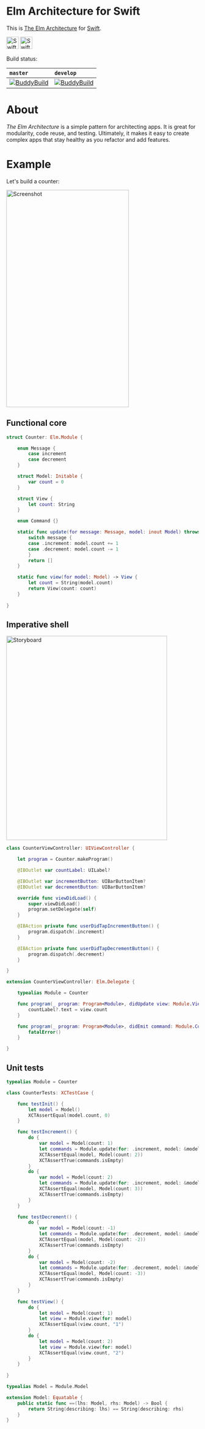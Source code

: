 # Elm Architecture for Swift

This is [The Elm Architecture](https://guide.elm-lang.org/architecture/) for [Swift](https://swift.org).

<a href="http://elm-lang.org"><img src="Images/Logo-Elm.png" width="32" height="32" alt="Swift Logo"/></a>
<a href="https://swift.org"><img src="Images/Logo-Swift.png" width="32" height="32" alt="Swift Logo"/></a>

Build status:

| `master` | `develop` |
| :------- | :-------- |
| [![BuddyBuild](https://dashboard.buddybuild.com/api/statusImage?appID=583f5837a72f6501008044ab&branch=master&build=latest)](https://dashboard.buddybuild.com/apps/583f5837a72f6501008044ab/build/latest) | [![BuddyBuild](https://dashboard.buddybuild.com/api/statusImage?appID=583f5837a72f6501008044ab&branch=develop&build=latest)](https://dashboard.buddybuild.com/apps/583f5837a72f6501008044ab/build/latest) |

# About

_The Elm Architecture_ is a simple pattern for architecting apps. It is great for modularity, code reuse, and testing. Ultimately, it makes it easy to create complex apps that stay healthy as you refactor and add features.

# Example

Let's build a counter:

<img src="Images/Screenshot.png" width="321" height="569" alt="Screenshot"/>

## Functional core

```swift
struct Counter: Elm.Module {

    enum Message {
        case increment
        case decrement
    }

    struct Model: Initable {
        var count = 0
    }

    struct View {
        let count: String
    }

    enum Command {}

    static func update(for message: Message, model: inout Model) throws -> [Command] {
        switch message {
        case .increment: model.count += 1
        case .decrement: model.count -= 1
        }
        return []
    }

    static func view(for model: Model) -> View {
        let count = String(model.count)
        return View(count: count)
    }
    
}
```

## Imperative shell

<img src="Images/Storyboard.png" width="421" height="535" alt="Storyboard"/>

```swift
class CounterViewController: UIViewController {

    let program = Counter.makeProgram()

    @IBOutlet var countLabel: UILabel?

    @IBOutlet var incrementButton: UIBarButtonItem?
    @IBOutlet var decrementButton: UIBarButtonItem?

    override func viewDidLoad() {
        super.viewDidLoad()
        program.setDelegate(self)
    }

    @IBAction private func userDidTapIncrementButton() {
        program.dispatch(.increment)
    }

    @IBAction private func userDidTapDecrementButton() {
        program.dispatch(.decrement)
    }

}
```

```swift
extension CounterViewController: Elm.Delegate {

    typealias Module = Counter

    func program(_ program: Program<Module>, didUpdate view: Module.View) {
        countLabel?.text = view.count
    }

    func program(_ program: Program<Module>, didEmit command: Module.Command) {
        fatalError()
    }

}
```

## Unit tests

```swift
typealias Module = Counter
```

```swift
class CounterTests: XCTestCase {

    func testInit() {
        let model = Model()
        XCTAssertEqual(model.count, 0)
    }

    func testIncrement() {
        do {
            var model = Model(count: 1)
            let commands = Module.update(for: .increment, model: &model)
            XCTAssertEqual(model, Model(count: 2))
            XCTAssertTrue(commands.isEmpty)
        }
        do {
            var model = Model(count: 2)
            let commands = Module.update(for: .increment, model: &model)
            XCTAssertEqual(model, Model(count: 3))
            XCTAssertTrue(commands.isEmpty)
        }
    }

    func testDecrement() {
        do {
            var model = Model(count: -1)
            let commands = Module.update(for: .decrement, model: &model)
            XCTAssertEqual(model, Model(count: -2))
            XCTAssertTrue(commands.isEmpty)
        }
        do {
            var model = Model(count: -2)
            let commands = Module.update(for: .decrement, model: &model)
            XCTAssertEqual(model, Model(count: -3))
            XCTAssertTrue(commands.isEmpty)
        }
    }

    func testView() {
        do {
            let model = Model(count: 1)
            let view = Module.view(for: model)
            XCTAssertEqual(view.count, "1")
        }
        do {
            let model = Model(count: 2)
            let view = Module.view(for: model)
            XCTAssertEqual(view.count, "2")
        }
    }
    
}
```

```swift
typealias Model = Module.Model

extension Model: Equatable {
    public static func ==(lhs: Model, rhs: Model) -> Bool {
        return String(describing: lhs) == String(describing: rhs)
    }
}
```
